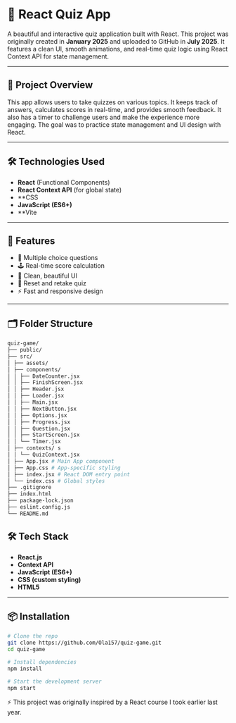 # 🧠 React Quiz App

A beautiful and interactive quiz application built with React. This project was originally created in **January 2025** and uploaded to GitHub in **July 2025**. It features a clean UI, smooth animations, and real-time quiz logic using React Context API for state management.

---

## 📌 Project Overview

This app allows users to take quizzes on various topics. It keeps track of answers, calculates scores in real-time, and provides smooth feedback. It also has a timer to challenge users and make the experience more engaging. The goal was to practice state management and UI design with React.

---

## 🛠️ Technologies Used

- **React** (Functional Components)
- **React Context API** (for global state)
- **CSS 
- **JavaScript (ES6+)**
- **Vite 

---

## 🚀 Features

- 🧩 Multiple choice questions
- 🕹️ Real-time score calculation
- 🎨 Clean, beautiful UI
- 🔁 Reset and retake quiz
- ⚡ Fast and responsive design

---

## 🗂️ Folder Structure
```bash
quiz-game/
├── public/
├── src/
│ ├── assets/ 
│ ├── components/ 
│ │ ├── DateCounter.jsx
│ │ ├── FinishScreen.jsx
│ │ ├── Header.jsx
│ │ ├── Loader.jsx
│ │ ├── Main.jsx
│ │ ├── NextButton.jsx
│ │ ├── Options.jsx
│ │ ├── Progress.jsx
│ │ ├── Question.jsx
│ │ ├── StartScreen.jsx
│ │ └── Timer.jsx
│ ├── contexts/ s
│ │ └── QuizContext.jsx
│ ├── App.jsx # Main App component
│ ├── App.css # App-specific styling
│ ├── index.jsx # React DOM entry point
│ └── index.css # Global styles
├── .gitignore
├── index.html
├── package-lock.json
├── eslint.config.js
└── README.md
```


## 🛠️ Tech Stack

- **React.js**
- **Context API**
- **JavaScript (ES6+)**
- **CSS (custom styling)**
- **HTML5**

---

## 📦 Installation

```bash
# Clone the repo
git clone https://github.com/Ola157/quiz-game.git
cd quiz-game

# Install dependencies
npm install

# Start the development server
npm start

```

⚡ This project was originally inspired by a React course I took earlier last year.